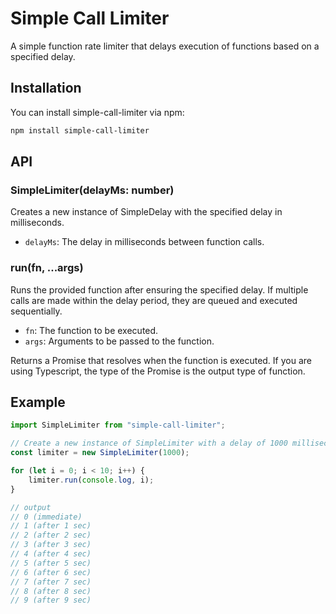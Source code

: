 # Simple Call Limiter

A simple function rate limiter that delays execution of functions based on a specified delay.

## Installation

You can install simple-call-limiter via npm:

```bash
npm install simple-call-limiter
```

## API

### SimpleLimiter(delayMs: number)

Creates a new instance of SimpleDelay with the specified delay in milliseconds.

- `delayMs`: The delay in milliseconds between function calls.

### run(fn, ...args)

Runs the provided function after ensuring the specified delay. If multiple calls are made within the delay period, they are queued and executed sequentially.

- `fn`: The function to be executed.
- `args`: Arguments to be passed to the function.

Returns a Promise that resolves when the function is executed. If you are using Typescript, the type of the Promise is the output type of function.

## Example

```javascript
import SimpleLimiter from "simple-call-limiter";

// Create a new instance of SimpleLimiter with a delay of 1000 milliseconds
const limiter = new SimpleLimiter(1000);

for (let i = 0; i < 10; i++) {
	limiter.run(console.log, i);
}

// output
// 0 (immediate)
// 1 (after 1 sec)
// 2 (after 2 sec)
// 3 (after 3 sec)
// 4 (after 4 sec)
// 5 (after 5 sec)
// 6 (after 6 sec)
// 7 (after 7 sec)
// 8 (after 8 sec)
// 9 (after 9 sec)
```

